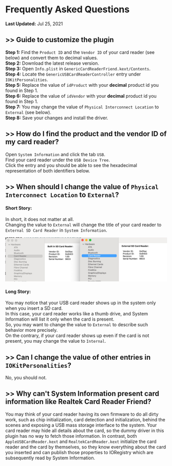 #  Frequently Asked Questions

**Last Updated:** Jul 25, 2021

## >> Guide to customize the plugin

**Step 1:** Find the `Product ID` and the `Vendor ID` of your card reader (see below) and convert them to decimal values.  
**Step 2:** Download the latest release version.  
**Step 3:** Open `Info.plist` in `GenericCardReaderFriend.kext/Contents`.  
**Step 4:** Locate the `GenericUSBCardReaderController` entry under `IOKitPersonalities`.  
**Step 5:** Replace the value of `idProduct` with your **decimal** product id you found in Step 1.  
**Step 6:** Replace the value of `idVendor` with your **decimal** product id you found in Step 1.  
**Step 7:** You may change the value of `Physical Interconnect Location` to `External` (see below).  
**Step 8:** Save your changes and install the driver.  

## >> How do I find the product and the vendor ID of my card reader?
Open `System Information` and click the tab `USB`.  
Find your card reader under the `USB Device Tree`.  
Click the entry and you should be able to see the hexadecimal representation of both identifiers below.

## >> When should I change the value of `Physical Interconnect Location` to `External`?

#### Short Story:
In short, it does not matter at all.   
Changing the value to `External` will change the title of your card reader to `External SD Card Reader` in `System Information`.

![](Assets/PhysLocation.png)

#### Long Story:
You may notice that your USB card reader shows up in the system only when you insert a SD card.  
In this case, your card reader works like a thumb drive, and System Information will list it only when the card is present.  
So, you may want to change the value to `External` to describe such behavior more precisely.  
On the contrary, if your card reader shows up even if the card is not present, you may change the value to `Internal`.

## >> Can I change the value of other entries in `IOKitPersonalities`?
No, you should not.

## >> Why can't System Information present card information like Realtek Card Reader Friend?
You may think of your card reader having its own firmware to do all dirty work, such as chip initialization, card detection and initialization, behind the scenes 
and exposing a USB mass storage interface to the system. Your card reader may hide all details about the card, so the dummy driver in this plugin has no way to fetch those information. In contrast, both `AppleUSBCardReader.kext` and `RealtekCardReader.kext` initialize the card reader and the card by themselves, 
so they know everything about the card you inserted and can publish those properties to IORegistry which are subsequently read by System Information.
